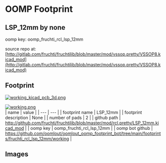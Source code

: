 # OOMP Footprint  
## LSP_12mm  by none  
  
oomp key: oomp_fruchti_rcl_lsp_12mm  
  
source repo at: [http://gitlab.com/fruchti/fruchtilib/blob/master/mod/vssop.pretty/VSSOP8.kicad_mod](http://gitlab.com/fruchti/fruchtilib/blob/master/mod/vssop.pretty/VSSOP8.kicad_mod)  
## Footprint  
  
[![working_kicad_pcb_3d.png](working_kicad_pcb_3d_600.png)](working_kicad_pcb_3d.png)  
  
[![working.png](working_600.png)](working.png)  
| name | value | 
| --- | --- | 
| footprint name | LSP_12mm | 
| footprint description | None | 
| number of pads | 2 | 
| github path | http://github.com/fruchti/fruchtilib/blob/master/mod/rcl.pretty/LSP_12mm.kicad_mod | 
| oomp key | oomp_fruchti_rcl_lsp_12mm | 
| oomp bot github | https://github.com/oomlout/oomlout_oomp_footprint_bot/tree/main/footprints/fruchti_rcl_lsp_12mm/working | 
## Images  
